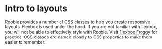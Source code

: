 # Intro to layouts
Roobie provides a number of CSS classes to help you create responsive layouts. Flexbox is used under the hood. If you are not familiar with flexbox, you will not be able to effectively style with Roobie. Visit [Flexbox Froggy](https://flexboxfroggy.com/) for practice. CSS classes are named closely to CSS properties to make them easier to remember.